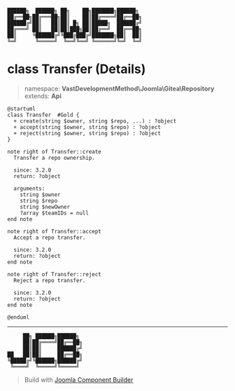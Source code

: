 ```
██████╗  ██████╗ ██╗    ██╗███████╗██████╗
██╔══██╗██╔═══██╗██║    ██║██╔════╝██╔══██╗
██████╔╝██║   ██║██║ █╗ ██║█████╗  ██████╔╝
██╔═══╝ ██║   ██║██║███╗██║██╔══╝  ██╔══██╗
██║     ╚██████╔╝╚███╔███╔╝███████╗██║  ██║
╚═╝      ╚═════╝  ╚══╝╚══╝ ╚══════╝╚═╝  ╚═╝
```
# class Transfer (Details)
> namespace: **VastDevelopmentMethod\Joomla\Gitea\Repository**
> extends: **Api**
```uml
@startuml
class Transfer  #Gold {
  + create(string $owner, string $repo, ...) : ?object
  + accept(string $owner, string $repo) : ?object
  + reject(string $owner, string $repo) : ?object
}

note right of Transfer::create
  Transfer a repo ownership.

  since: 3.2.0
  return: ?object
  
  arguments:
    string $owner
    string $repo
    string $newOwner
    ?array $teamIDs = null
end note

note right of Transfer::accept
  Accept a repo transfer.

  since: 3.2.0
  return: ?object
end note

note right of Transfer::reject
  Reject a repo transfer.

  since: 3.2.0
  return: ?object
end note
 
@enduml
```

---
```
     ██╗ ██████╗██████╗
     ██║██╔════╝██╔══██╗
     ██║██║     ██████╔╝
██   ██║██║     ██╔══██╗
╚█████╔╝╚██████╗██████╔╝
 ╚════╝  ╚═════╝╚═════╝
```
> Build with [Joomla Component Builder](https://git.vdm.dev/joomla/Component-Builder)

